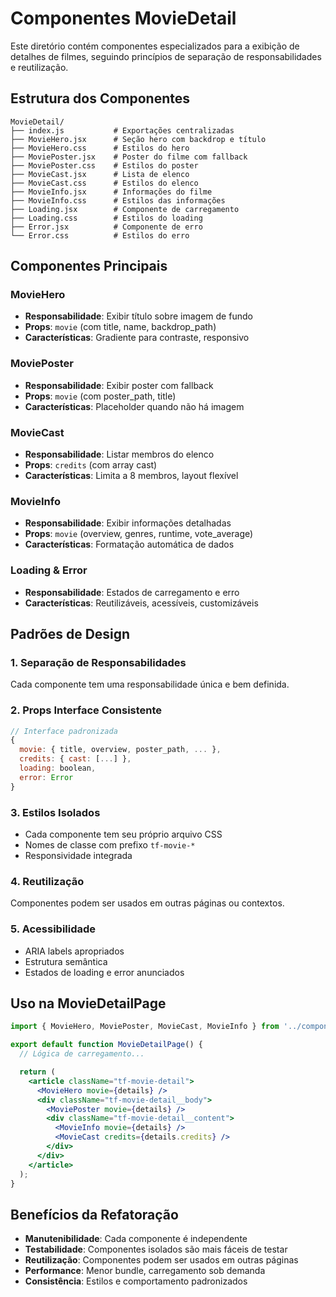 # Componentes MovieDetail

Este diretório contém componentes especializados para a exibição de detalhes de filmes, seguindo princípios de separação de responsabilidades e reutilização.

## Estrutura dos Componentes

```
MovieDetail/
├── index.js           # Exportações centralizadas
├── MovieHero.jsx      # Seção hero com backdrop e título
├── MovieHero.css      # Estilos do hero
├── MoviePoster.jsx    # Poster do filme com fallback
├── MoviePoster.css    # Estilos do poster
├── MovieCast.jsx      # Lista de elenco
├── MovieCast.css      # Estilos do elenco
├── MovieInfo.jsx      # Informações do filme
├── MovieInfo.css      # Estilos das informações
├── Loading.jsx        # Componente de carregamento
├── Loading.css        # Estilos do loading
├── Error.jsx          # Componente de erro
└── Error.css          # Estilos do erro
```

## Componentes Principais

### MovieHero

- **Responsabilidade**: Exibir título sobre imagem de fundo
- **Props**: `movie` (com title, name, backdrop_path)
- **Características**: Gradiente para contraste, responsivo

### MoviePoster

- **Responsabilidade**: Exibir poster com fallback
- **Props**: `movie` (com poster_path, title)
- **Características**: Placeholder quando não há imagem

### MovieCast

- **Responsabilidade**: Listar membros do elenco
- **Props**: `credits` (com array cast)
- **Características**: Limita a 8 membros, layout flexível

### MovieInfo

- **Responsabilidade**: Exibir informações detalhadas
- **Props**: `movie` (overview, genres, runtime, vote_average)
- **Características**: Formatação automática de dados

### Loading & Error

- **Responsabilidade**: Estados de carregamento e erro
- **Características**: Reutilizáveis, acessíveis, customizáveis

## Padrões de Design

### 1. Separação de Responsabilidades

Cada componente tem uma responsabilidade única e bem definida.

### 2. Props Interface Consistente

```jsx
// Interface padronizada
{
  movie: { title, overview, poster_path, ... },
  credits: { cast: [...] },
  loading: boolean,
  error: Error
}
```

### 3. Estilos Isolados

- Cada componente tem seu próprio arquivo CSS
- Nomes de classe com prefixo `tf-movie-*`
- Responsividade integrada

### 4. Reutilização

Componentes podem ser usados em outras páginas ou contextos.

### 5. Acessibilidade

- ARIA labels apropriados
- Estrutura semântica
- Estados de loading e error anunciados

## Uso na MovieDetailPage

```jsx
import { MovieHero, MoviePoster, MovieCast, MovieInfo } from '../components/MovieDetail';

export default function MovieDetailPage() {
  // Lógica de carregamento...

  return (
    <article className="tf-movie-detail">
      <MovieHero movie={details} />
      <div className="tf-movie-detail__body">
        <MoviePoster movie={details} />
        <div className="tf-movie-detail__content">
          <MovieInfo movie={details} />
          <MovieCast credits={details.credits} />
        </div>
      </div>
    </article>
  );
}
```

## Benefícios da Refatoração

- **Manutenibilidade**: Cada componente é independente
- **Testabilidade**: Componentes isolados são mais fáceis de testar
- **Reutilização**: Componentes podem ser usados em outras páginas
- **Performance**: Menor bundle, carregamento sob demanda
- **Consistência**: Estilos e comportamento padronizados
